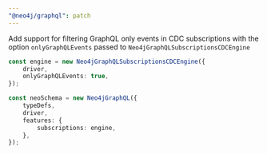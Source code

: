 ```yaml
---
"@neo4j/graphql": patch
---
```


Add support for filtering GraphQL only events in CDC subscriptions with the option `onlyGraphQLEvents` passed to `Neo4jGraphQLSubscriptionsCDCEngine`

```ts
const engine = new Neo4jGraphQLSubscriptionsCDCEngine({
    driver,
    onlyGraphQLEvents: true,
});

const neoSchema = new Neo4jGraphQL({
    typeDefs,
    driver,
    features: {
        subscriptions: engine,
    },
});
```
